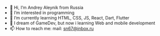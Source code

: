 - 👋 Hi, I’m Andrey Aleynik from Russia
- 👀 I’m interested in programming
- 🌱 I’m currently learning HTML, CSS, JS, React, Dart, Flutter
- 💞️ I dream of GameDev, but now i learning Web and mobile development
- 📫 How to reach me: mail: sn67@inbox.ru
